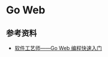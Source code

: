 Go Web
===

## 参考资料

- [软件工艺师——Go Web 编程快速入门](https://www.bilibili.com/video/BV1Xv411k7Xn/?vd_source=98edb319e59affabde4d9cb2731826cd)
